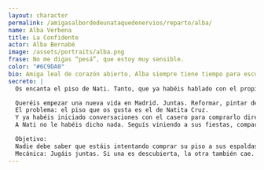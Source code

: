 ```yaml
---
layout: character
permalink: /amigasalbordedeunataquedenervios/reparto/alba/
name: Alba Verbena
title: La Confidente
actor: Alba Bernabé
image: /assets/portraits/alba.png
frase: No me digas “pesá”, que estoy muy sensible.
color: "#6C9DA0"
bio: Amiga leal de corazón abierto, Alba siempre tiene tiempo para escuchar los dramas ajenos, aunque últimamente parece vivir una montaña rusa de emociones. Su mundo gira entre promesas, mudanzas inminentes y el deseo de encontrar al fin un hogar propio en la gran ciudad. Cuenta que no es fácil ser tan sensible cuando no todo el mundo ve lo mismo en un piso vacío. Siempre comenta que ella y Lena tienen algo importante pendiente con Natita, aunque nunca aclara de qué se trata.
secreto: |
  Os encanta el piso de Nati. Tanto, que ya habéis hablado con el propietario. Y si todo sale bien… Natita se va a la calle.

  Queréis empezar una nueva vida en Madrid. Juntas. Reformar, pintar de verde oliva, colgar plantas con macramé y organizar vuestros propios caféclub.
  El problema: el piso que os gusta es el de Natita Cruz.
  Y ya habéis iniciado conversaciones con el casero para comprarlo directamente. Él está dispuesto… si conseguís mover ficha rápido.
  A Nati no le habéis dicho nada. Seguís viniendo a sus fiestas, compartiendo stories y brindando como si nada.

  Objetivo:
  Nadie debe saber que estáis intentando comprar su piso a sus espaldas.
  Mecánica: Jugáis juntas. Si una es descubierta, la otra también cae.
---
```

